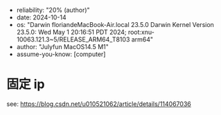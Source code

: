 - reliability: "20% (author)"
- date: 2024-10-14
- os: "Darwin floriandeMacBook-Air.local 23.5.0 Darwin Kernel Version 23.5.0: Wed May  1 20:16:51 PDT 2024; root:xnu-10063.121.3~5/RELEASE_ARM64_T8103 arm64"
- author: "Julyfun MacOS14.5 M1"
- assume-you-know: [computer]

# 固定 ip

see: https://blog.csdn.net/u010521062/article/details/114067036

